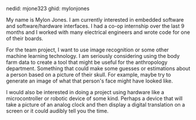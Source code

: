 nedid: mjone323
ghid: mylonjones

My name is Mylon Jones. I am currently interested in embedded software and software/hardware interfaces. I had a co-op internship over the last 9 months and I worked with many electrical engineers and wrote code for one of their boards.

For the team project, I want to use image recognition or some other machine learning technology. I am seriously considering using the body farm data to create a tool that might be useful for the anthropology department. Something that could make some guesses or estimations about a person based on a picture of their skull. For example, maybe try to generate an image of what that person's face might have looked like.

I would also be interested in doing a project using hardware like a microcontroller or robotic device of some kind. Perhaps a device that will take a picture of an analog clock and then display a digital translation on a screen or it could audibly tell you the time.